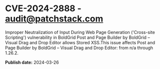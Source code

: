 # CVE-2024-2888 - audit@patchstack.com

Improper Neutralization of Input During Web Page Generation ('Cross-site Scripting') vulnerability in BoldGrid Post and Page Builder by BoldGrid – Visual Drag and Drop Editor allows Stored XSS.This issue affects Post and Page Builder by BoldGrid – Visual Drag and Drop Editor: from n/a through 1.26.2.



**Publish date:** 2024-03-26
